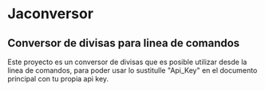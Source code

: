 # Jaconversor

## Conversor de divisas para linea de comandos

Este proyecto es un conversor de divisas que es posible utilizar desde la linea de comandos, para poder usar lo sustitulle "Api_Key" en el documento principal con tu propia api key.
